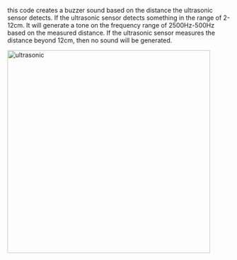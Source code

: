 this code creates a buzzer sound based on the distance the ultrasonic sensor detects. 
If the ultrasonic sensor detects something in the range of 2-12cm.
It will generate a tone on the frequency range of 2500Hz-500Hz based on the measured distance.
If the ultrasonic sensor measures the distance beyond 12cm, then no sound will be generated.

<img width="458" alt="ultrasonic" src="https://github.com/user-attachments/assets/57462315-fbe6-479d-8c14-21b81d475c09" />
